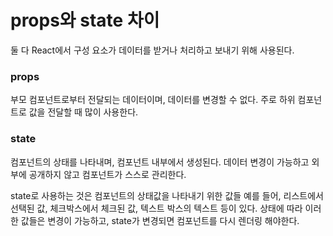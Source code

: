 # props와 state 차이

둘 다 React에서 구성 요소가 데이터를 받거나 처리하고 보내기 위해 사용된다.

### props

부모 컴포넌트로부터 전달되는 데이터이며, 데이터를 변경할 수 없다.  주로 하위 컴포넌트로 값을 전달할 때 많이 사용한다.



### state

컴포넌트의 상태를 나타내며, 컴포넌트 내부에서 생성된다. 데이터 변경이 가능하고 외부에 공개하지 않고 컴포넌트가 스스로 관리한다.

state로 사용하는 것은 컴포넌트의 상태값을 나타내기 위한 값들 예를 들어, 리스트에서 선택된 값, 체크박스에서 체크된 값, 텍스트 박스의 텍스트 등이 있다. 상태에 따라 이러한 값들은 변경이 가능하고, state가 변경되면 컴포넌트를 다시 렌더링 해야한다.